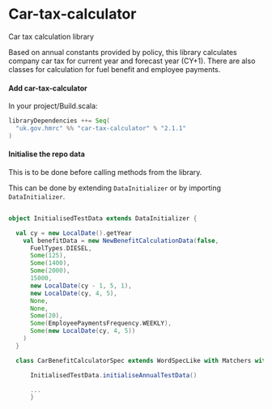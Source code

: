 Car-tax-calculator
==================

Car tax calculation library

Based on annual constants provided by policy, this library calculates company car tax for current year and forecast year (CY+1).
There are also classes for calculation for fuel benefit and employee payments.

#### Add car-tax-calculator

In your project/Build.scala:

```scala
libraryDependencies ++= Seq(
  "uk.gov.hmrc" %% "car-tax-calculator" % "2.1.1"
)
```
#### Initialise the repo data ###

This is to be done before calling methods from the library.

This can be done by extending `DataInitializer` or by importing `DataInitializer`.


```scala

object InitialisedTestData extends DataInitializer {

  val cy = new LocalDate().getYear
    val benefitData = new NewBenefitCalculationData(false,
      FuelTypes.DIESEL,
      Some(125),
      Some(1400),
      Some(2000),
      15000,
      new LocalDate(cy - 1, 5, 1),
      new LocalDate(cy, 4, 5),
      None,
      None,
      Some(20),
      Some(EmployeePaymentsFrequency.WEEKLY),
      Some(new LocalDate(cy, 4, 5))
    )
  }

```

```scala
  class CarBenefitCalculatorSpec extends WordSpecLike with Matchers with OptionValues{

      InitialisedTestData.initialiseAnnualTestData()

      ...
      }

```
